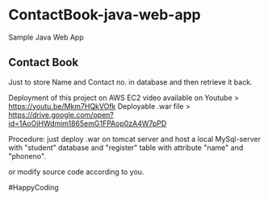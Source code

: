 # ContactBook-java-web-app

Sample Java Web App 


Contact Book 
---------------------------
Just to store Name and Contact no. in database and then retrieve it back.



Deployment of this project on AWS EC2 video available on Youtube > https://youtu.be/Mkm7HQkVOfk
Deployable .war file > https://drive.google.com/open?id=1AoOjHWdmim1865emG1FPAop0zA4W7pPD

Procedure:
just deploy .war on tomcat server 
and host a local MySql-server with "student" database and "register" table with attribute "name" and "phoneno".

or modify source code according to you.


#HappyCoding